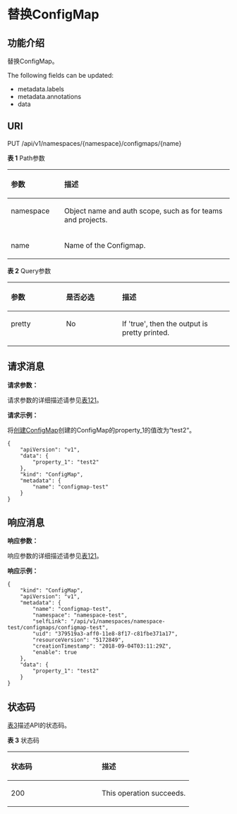 # 替换ConfigMap<a name="cci_02_3067"></a>

## 功能介绍<a name="section63540285"></a>

替换ConfigMap。

The following fields can be updated:

-   metadata.labels
-   metadata.annotations
-   data

## URI<a name="section34991658"></a>

PUT /api/v1/namespaces/\{namespace\}/configmaps/\{name\}

**表 1**  Path参数

<a name="table1696332124519"></a>
<table><thead align="left"><tr id="row11961332194516"><th class="cellrowborder" valign="top" width="24%" id="mcps1.2.3.1.1"><p id="p396032144518"><a name="p396032144518"></a><a name="p396032144518"></a>参数</p>
</th>
<th class="cellrowborder" valign="top" width="76%" id="mcps1.2.3.1.2"><p id="p18962325454"><a name="p18962325454"></a><a name="p18962325454"></a>描述</p>
</th>
</tr>
</thead>
<tbody><tr id="row9960327457"><td class="cellrowborder" valign="top" width="24%" headers="mcps1.2.3.1.1 "><p id="p1496113214456"><a name="p1496113214456"></a><a name="p1496113214456"></a>namespace</p>
</td>
<td class="cellrowborder" valign="top" width="76%" headers="mcps1.2.3.1.2 "><p id="p141902036155717"><a name="p141902036155717"></a><a name="p141902036155717"></a>Object name and auth scope, such as for teams and projects.</p>
</td>
</tr>
<tr id="row13794857171116"><td class="cellrowborder" valign="top" width="24%" headers="mcps1.2.3.1.1 "><p id="p5984165818113"><a name="p5984165818113"></a><a name="p5984165818113"></a>name</p>
</td>
<td class="cellrowborder" valign="top" width="76%" headers="mcps1.2.3.1.2 "><p id="p4984175851116"><a name="p4984175851116"></a><a name="p4984175851116"></a>Name of the Configmap.</p>
</td>
</tr>
</tbody>
</table>

**表 2**  Query参数

<a name="d0e43866"></a>
<table><thead align="left"><tr id="row28873940"><th class="cellrowborder" valign="top" width="24.86248624862486%" id="mcps1.2.4.1.1"><p id="p65652297517"><a name="p65652297517"></a><a name="p65652297517"></a>参数</p>
</th>
<th class="cellrowborder" valign="top" width="25.202520252025202%" id="mcps1.2.4.1.2"><p id="p165661629135114"><a name="p165661629135114"></a><a name="p165661629135114"></a>是否必选</p>
</th>
<th class="cellrowborder" valign="top" width="49.934993499349936%" id="mcps1.2.4.1.3"><p id="p14567629115114"><a name="p14567629115114"></a><a name="p14567629115114"></a>描述</p>
</th>
</tr>
</thead>
<tbody><tr id="row5943917"><td class="cellrowborder" valign="top" width="24.86248624862486%" headers="mcps1.2.4.1.1 "><p id="p11695287"><a name="p11695287"></a><a name="p11695287"></a>pretty</p>
</td>
<td class="cellrowborder" valign="top" width="25.202520252025202%" headers="mcps1.2.4.1.2 "><p id="p7794181"><a name="p7794181"></a><a name="p7794181"></a>No</p>
</td>
<td class="cellrowborder" valign="top" width="49.934993499349936%" headers="mcps1.2.4.1.3 "><p id="p27348928"><a name="p27348928"></a><a name="p27348928"></a>If 'true', then the output is pretty printed.</p>
</td>
</tr>
</tbody>
</table>

## 请求消息<a name="d0e43915"></a>

**请求参数：**

请求参数的详细描述请参见[表121](数据结构.md#table79541510192317)。

**请求示例：**

将[创建ConfigMap](创建ConfigMap.md)创建的ConfigMap的property\_1的值改为“test2“。

```
{
    "apiVersion": "v1",
    "data": {
        "property_1": "test2"
    },
    "kind": "ConfigMap",
    "metadata": {
        "name": "configmap-test"
    }
}
```

## 响应消息<a name="section15752039"></a>

**响应参数：**

响应参数的详细描述请参见[表121](数据结构.md#table79541510192317)。

**响应示例：**

```
{
    "kind": "ConfigMap",
    "apiVersion": "v1",
    "metadata": {
        "name": "configmap-test",
        "namespace": "namespace-test",
        "selfLink": "/api/v1/namespaces/namespace-test/configmaps/configmap-test",
        "uid": "379519a3-aff0-11e8-8f17-c81fbe371a17",
        "resourceVersion": "5172849",
        "creationTimestamp": "2018-09-04T03:11:29Z",
        "enable": true
    },
    "data": {
        "property_1": "test2"
    }
}
```

## 状态码<a name="section7550625"></a>

[表3](#d0e43958)描述API的状态码。

**表 3**  状态码

<a name="d0e43958"></a>
<table><thead align="left"><tr id="row63594840"><th class="cellrowborder" valign="top" width="50%" id="mcps1.2.3.1.1"><p id="p50908388"><a name="p50908388"></a><a name="p50908388"></a>状态码</p>
</th>
<th class="cellrowborder" valign="top" width="50%" id="mcps1.2.3.1.2"><p id="p29938789"><a name="p29938789"></a><a name="p29938789"></a>描述</p>
</th>
</tr>
</thead>
<tbody><tr id="row15878750163618"><td class="cellrowborder" valign="top" width="50%" headers="mcps1.2.3.1.1 "><p id="p1387816501365"><a name="p1387816501365"></a><a name="p1387816501365"></a>200</p>
</td>
<td class="cellrowborder" valign="top" width="50%" headers="mcps1.2.3.1.2 "><p id="p28437418"><a name="p28437418"></a><a name="p28437418"></a>This operation succeeds.</p>
</td>
</tr>
</tbody>
</table>

